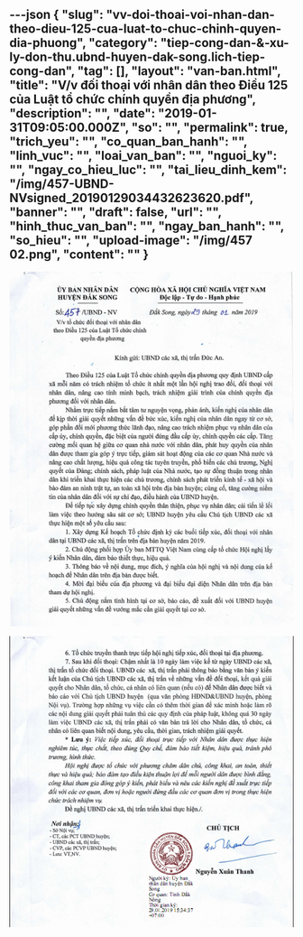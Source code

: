 ---json
{
    "slug": "vv-doi-thoai-voi-nhan-dan-theo-dieu-125-cua-luat-to-chuc-chinh-quyen-dia-phuong",
    "category": "tiep-cong-dan-&-xu-ly-don-thu.ubnd-huyen-dak-song.lich-tiep-cong-dan",
    "tag": [],
    "layout": "van-ban.html",
    "title": "V/v đối thoại với nhân dân theo Điều 125 của Luật tổ chức chính quyền địa phương",
    "description": "",
    "date": "2019-01-31T09:05:00.000Z",
    "so": "",
    "permalink": true,
    "trich_yeu": "",
    "co_quan_ban_hanh": "",
    "linh_vuc": "",
    "loai_van_ban": "",
    "nguoi_ky": "",
    "ngay_co_hieu_luc": "",
    "tai_lieu_dinh_kem": "/img/457-UBND-NVsigned_20190129034432623620.pdf",
    "banner": "",
    "draft": false,
    "url": "",
    "hinh_thuc_van_ban": "",
    "ngay_ban_hanh": "",
    "so_hieu": "",
    "upload-image": "/img/457 02.png",
    "__content__": ""
}
---
<p><img alt="" src="/img/457 01.png" /></p>

<p><img alt="" src="/img/457 02.png" /></p>
